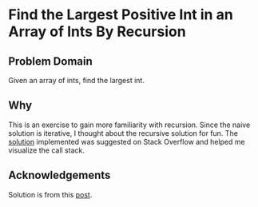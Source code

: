 # Find the Largest Positive Int in an Array of Ints By Recursion

## Problem Domain
Given an array of ints, find the largest int.

## Why
This is an exercise to gain more familiarity with recursion.  Since the 
naive solution is iterative, I thought about the recursive solution for 
fun.  The [solution](https://stackoverflow.com/questions/1984734/finding-the-largest-positive-int-in-an-array-by-recursion) 
implemented was suggested on Stack Overflow and helped me visualize the 
call stack.

## Acknowledgements
Solution is from this [post](https://stackoverflow.com/questions/1984734/finding-the-largest-positive-int-in-an-array-by-recursion).